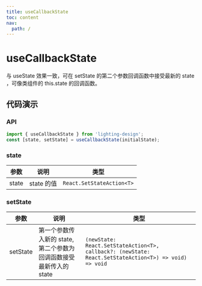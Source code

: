 ```yaml
---
title: useCallbackState
toc: content
nav:
  path: /
---
```


# useCallbackState

与 useState 效果一致，可在 setState 的第二个参数回调函数中接受最新的 state ，可像类组件的 this.state 的回调函数。

## 代码演示

<code src='./demos/Demo1.tsx'></code>

### API

```ts
import { useCallbackState } from 'lighting-design';
const [state, setState] = useCallbackState(initialState);
```

### state

| 参数  | 说明       | 类型                      |
| ----- | ---------- | ------------------------- |
| state | state 的值 | `React.SetStateAction<T>` |

### setState

| 参数     | 说明                                                              | 类型                                                                                                  |
| -------- | ----------------------------------------------------------------- | ----------------------------------------------------------------------------------------------------- |
| setState | 第一个参数传入新的 state,第二个参数为回调函数接受最新传入的 state | `(newState: React.SetStateAction<T>, callback?: (newState: React.SetStateAction<T>) => void) => void` |
